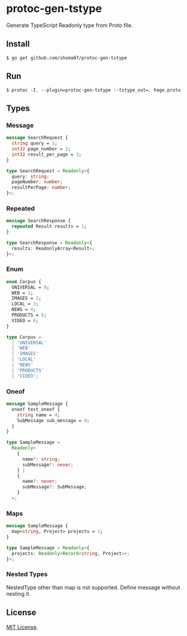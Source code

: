 # protoc-gen-tstype

Generate TypeScript Readonly type from Proto file.

## Install

```
$ go get github.com/shoma07/protoc-gen-tstype
```

## Run

```
$ protoc -I. --plugin=protoc-gen-tstype --tstype_out=. hoge.proto
```

## Types

### Message

```proto
message SearchRequest {
  string query = 1;
  int32 page_number = 2;
  int32 result_per_page = 3;
}
```

```typescript
type SearchRequest = Readonly<{
  query: string;
  pageNumber: number;
  resultPerPage: number;
}>;
```

### Repeated

```proto
message SearchResponse {
  repeated Result results = 1;
}
```

```typescript
type SearchResponse = Readonly<{
  results: ReadonlyArray<Result>;
}>;
```

### Enum

```proto
enum Corpus {
  UNIVERSAL = 0;
  WEB = 1;
  IMAGES = 2;
  LOCAL = 3;
  NEWS = 4;
  PRODUCTS = 5;
  VIDEO = 6;
}
```

```typescript
type Corpus =
  | 'UNIVERSAL'
  | 'WEB'
  | 'IMAGES'
  | 'LOCAL'
  | 'NEWS'
  | 'PRODUCTS'
  | 'VIDEO';
```

### Oneof

```proto
message SampleMessage {
  oneof test_oneof {
    string name = 4;
    SubMessage sub_message = 9;
  }
}
```

```typescript
type SampleMessage =
  Readonly<
    {
      name?: string;
      subMessage?: never;
    } |
    {
      name?: never;
      subMessage?: SubMessage;
    }
  >;
```

### Maps

```proto
message SampleMessage {
  map<string, Project> projects = 1;
}
```

```typescript
type SampleMessage = Readonly<{
  projects: Readonly<Record<string, Project>>;
}>;
```

### Nested Types

NestedType other than map is not supported.
Define message without nesting it.

## License

[MIT License](https://opensource.org/licenses/MIT).
